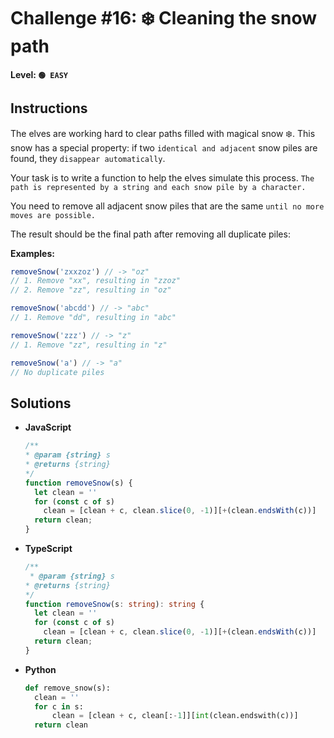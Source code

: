 # Challenge #16: ❄️ Cleaning the snow path

#### Level: `🟢 EASY`

## Instructions

The elves are working hard to clear paths filled with magical snow ❄️. This snow has a special property: if two `identical and adjacent` snow piles are found, they `disappear automatically`.

Your task is to write a function to help the elves simulate this process. `The path is represented by a string and each snow pile by a character.`

You need to remove all adjacent snow piles that are the same `until no more moves are possible.`

The result should be the final path after removing all duplicate piles:

**Examples:**

```js
removeSnow('zxxzoz') // -> "oz"
// 1. Remove "xx", resulting in "zzoz"
// 2. Remove "zz", resulting in "oz"

removeSnow('abcdd') // -> "abc"
// 1. Remove "dd", resulting in "abc"

removeSnow('zzz') // -> "z"
// 1. Remove "zz", resulting in "z"

removeSnow('a') // -> "a"
// No duplicate piles
```

## Solutions

- **JavaScript**

  ```js
  /**
  * @param {string} s
  * @returns {string}
  */
  function removeSnow(s) {
    let clean = ''
    for (const c of s)
      clean = [clean + c, clean.slice(0, -1)][+(clean.endsWith(c))]
    return clean;
  }
  ```

- **TypeScript**

  ```ts
  /**
   * @param {string} s
  * @returns {string}
  */
  function removeSnow(s: string): string {
    let clean = ''
    for (const c of s)
      clean = [clean + c, clean.slice(0, -1)][+(clean.endsWith(c))]
    return clean;
  }
  ```

- **Python**

  ```py
  def remove_snow(s):
    clean = ''
    for c in s:
        clean = [clean + c, clean[:-1]][int(clean.endswith(c))]
    return clean
  ```
